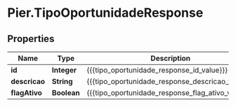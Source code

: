 # Pier.TipoOportunidadeResponse

## Properties
Name | Type | Description | Notes
------------ | ------------- | ------------- | -------------
**id** | **Integer** | {{{tipo_oportunidade_response_id_value}}} | 
**descricao** | **String** | {{{tipo_oportunidade_response_descricao_value}}} | 
**flagAtivo** | **Boolean** | {{{tipo_oportunidade_response_flag_ativo_value}}} | 


